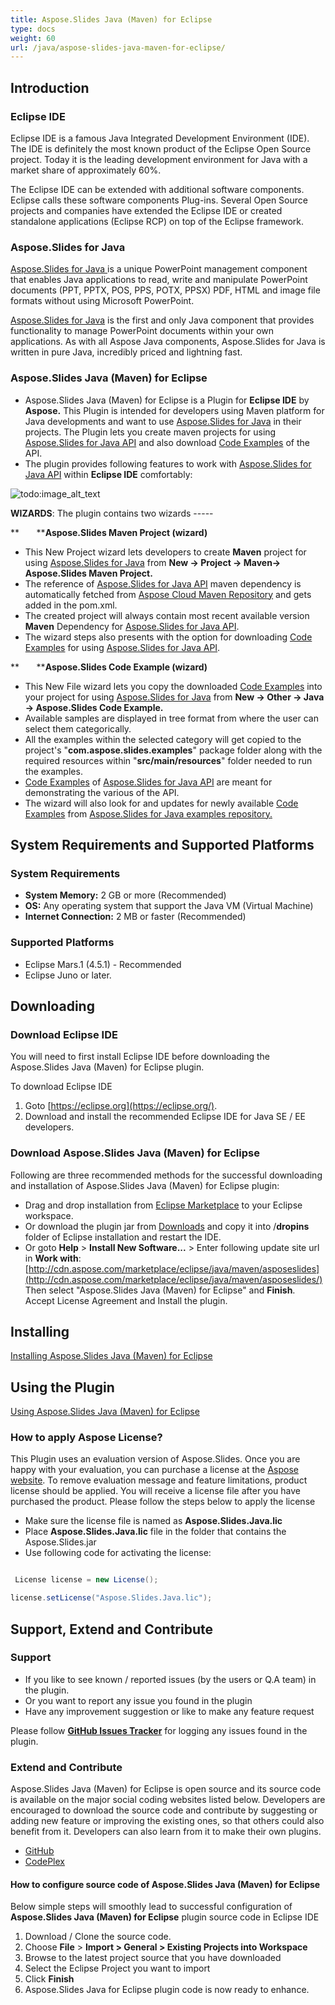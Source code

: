 ```yaml
---
title: Aspose.Slides Java (Maven) for Eclipse
type: docs
weight: 60
url: /java/aspose-slides-java-maven-for-eclipse/
---
```


## **Introduction**
### **Eclipse IDE**
Eclipse IDE is a famous Java Integrated Development Environment (IDE). The IDE is definitely the most known product of the Eclipse Open Source project. Today it is the leading development environment for Java with a market share of approximately 60%.

The Eclipse IDE can be extended with additional software components. Eclipse calls these software components Plug-ins. Several Open Source projects and companies have extended the Eclipse IDE or created standalone applications (Eclipse RCP) on top of the Eclipse framework.
### **Aspose.Slides for Java**
[Aspose.Slides for Java ](http://www.aspose.com/java/powerpoint-component.aspx)is a unique PowerPoint management component that enables Java applications to read, write and manipulate PowerPoint documents (PPT, PPTX, POS, PPS, POTX, PPSX) PDF, HTML and image file formats without using Microsoft PowerPoint.

[Aspose.Slides for Java](http://www.aspose.com/java/powerpoint-component.aspx) is the first and only Java component that provides functionality to manage PowerPoint documents within your own applications. As with all Aspose Java components, Aspose.Slides for Java is written in pure Java, incredibly priced and lightning fast.
### **Aspose.Slides Java (Maven) for Eclipse**
- Aspose.Slides Java (Maven) for Eclipse is a Plugin for **Eclipse IDE** by **Aspose.** This Plugin is intended for developers using Maven platform for Java developments and want to use [Aspose.Slides for Java](http://www.aspose.com/java/powerpoint-component.aspx) in their projects. The Plugin lets you create maven projects for using [Aspose.Slides for Java API](http://www.aspose.com/java/powerpoint-component.aspx) and also download [Code Examples](https://github.com/aspose-slides/Aspose.Slides-for-Java/tree/master/Examples) of the API.
- The plugin provides following features to work with [Aspose.Slides for Java API](http://www.aspose.com/java/powerpoint-component.aspx) within **Eclipse IDE** comfortably: 

![todo:image_alt_text](http://i.imgur.com/KWKGljg.png)


**WIZARDS**:
The plugin contains two wizards -----

**       ****Aspose.Slides Maven Project (wizard)**

- This New Project wizard lets developers to create **Maven** project for using [Aspose.Slides for Java](http://www.aspose.com/java/powerpoint-component.aspx) from **New -> Project -> Maven-> Aspose.Slides Maven Project.**
- The reference of [Aspose.Slides for Java API](http://www.aspose.com/java/powerpoint-component.aspx) maven dependency is automatically fetched from [Aspose Cloud Maven Repository](http://maven.aspose.com/artifactory/webapp/home.html?0) and gets added in the pom.xml.
- The created project will always contain most recent available version **Maven** Dependency for [Aspose.Slides for Java API](http://www.aspose.com/java/powerpoint-component.aspx).
- The wizard steps also presents with the option for downloading [Code Examples](https://github.com/aspose-slides/Aspose.Slides-for-Java/tree/master/Examples) for using [Aspose.Slides for Java API](http://www.aspose.com/java/powerpoint-component.aspx).

**       ****Aspose.Slides Code Example (wizard)**

- This New File wizard lets you copy the downloaded [Code Examples](https://github.com/aspose-slides/Aspose.Slides-for-Java/tree/master/Examples) into your project for using [Aspose.Slides for Java](http://www.aspose.com/java/powerpoint-component.aspx) from **New -> Other -> Java -> Aspose.Slides Code Example.**
- Available samples are displayed in tree format from where the user can select them categorically.
- All the examples within the selected category will get copied to the project's "**com.aspose.slides.examples**" package folder along with the required resources within "**src/main/resources**" folder needed to run the examples.
- [Code Examples](https://github.com/aspose-slides/Aspose.Slides-for-Java/tree/master/Examples) of [Aspose.Slides for Java API](http://www.aspose.com/java/powerpoint-component.aspx) are meant for demonstrating the various of the API.
- The wizard will also look for and updates for newly available [Code Examples](https://github.com/aspose-slides/Aspose.Slides-for-Java/tree/master/Examples) from [Aspose.Slides for Java examples repository.](https://github.com/aspose-slides/Aspose.Slides-for-Java/tree/master/Examples)
## **System Requirements and Supported Platforms**
### **System Requirements**
- **System Memory:** 2 GB or more (Recommended)
- **OS:** Any operating system that support the Java VM (Virtual Machine)
- **Internet Connection:** 2 MB or faster (Recommended)
### **Supported Platforms**
- Eclipse Mars.1 (4.5.1) - Recommended
- Eclipse Juno or later.
## **Downloading**
### **Download Eclipse IDE**
You will need to first install Eclipse IDE before downloading the Aspose.Slides Java (Maven) for Eclipse plugin.

To download Eclipse IDE

1. Goto [https://eclipse.org](https://eclipse.org/).
1. Download and install the recommended Eclipse IDE for Java SE / EE developers.
### **Download Aspose.Slides Java (Maven) for Eclipse**
Following are three recommended methods for the successful downloading and installation of Aspose.Slides Java (Maven) for Eclipse plugin:

- Drag and drop installation from [Eclipse Marketplace](https://marketplace.eclipse.org/content/asposeslides-java-maven-eclipse) to your Eclipse workspace.
- Or download the plugin jar from [Downloads](https://asposeslidesjavaeclipse.codeplex.com/releases/view/620651) and copy it into /**dropins** folder of Eclipse installation and restart the IDE.
- Or goto **Help** > **Install New Software...** > Enter following update site url in **Work with**:
  [http://cdn.aspose.com/marketplace/eclipse/java/maven/asposeslides](http://cdn.aspose.com/marketplace/eclipse/java/maven/asposeslides/)
  Then select "Aspose.Slides Java (Maven) for Eclipse" and **Finish**. Accept License Agreement and Install the plugin.
## **Installing**
[Installing Aspose.Slides Java (Maven) for Eclipse](/slides/java/installing-and-using-aspose-slides-java-maven-for-eclipse/#installing)
## **Using the Plugin**
[Using Aspose.Slides Java (Maven) for Eclipse](/slides/java/installing-and-using-aspose-slides-java-maven-for-eclipse/#using)
### **How to apply Aspose License?**
This Plugin uses an evaluation version of Aspose.Slides. Once you are happy with your evaluation, you can purchase a license at the [Aspose website](http://www.aspose.com/purchase/default.aspx).
To remove evaluation message and feature limitations, product license should be applied. You will receive a license file after you have purchased the product. Please follow the steps below to apply the license

- Make sure the license file is named as **Aspose.Slides.Java.lic**
- Place **Aspose.Slides.Java.lic** file in the folder that contains the Aspose.Slides.jar
- Use following code for activating the license: 

``` java

 License license = new License();

license.setLicense("Aspose.Slides.Java.lic");

```
## **Support, Extend and Contribute**
### **Support**
- If you like to see known / reported issues (by the users or Q.A team) in the plugin.
- Or you want to report any issue you found in the plugin
- Have any improvement suggestion or like to make any feature request

Please follow [**GitHub Issues Tracker**](https://github.com/aspose-slides/Aspose.Slides-for-Java/issues) for logging any issues found in the plugin.
### **Extend and Contribute**
Aspose.Slides Java (Maven) for Eclipse is open source and its source code is available on the major social coding websites listed below. Developers are encouraged to download the source code and contribute by suggesting or adding new feature or improving the existing ones, so that others could also benefit from it. Developers can also learn from it to make their own plugins.

- [GitHub](https://github.com/aspose-slides/Aspose.Slides-for-Java/tree/master/Plugins/Aspose_Slides_Java_Maven_for_Eclipse)
- [CodePlex](https://asposeslidesjavaeclipse.codeplex.com/)
#### **How to configure source code of Aspose.Slides Java (Maven) for Eclipse**
Below simple steps will smoothly lead to successful configuration of **Aspose.Slides Java (Maven) for Eclipse** plugin source code in Eclipse IDE

1. Download / Clone the source code.
1. Choose **File** > **Import > General > Existing Projects into Workspace**
1. Browse to the latest project source that you have downloaded
1. Select the Eclipse Project you want to import
1. Click **Finish**
1. Aspose.Slides Java for Eclipse plugin code is now ready to enhance.

